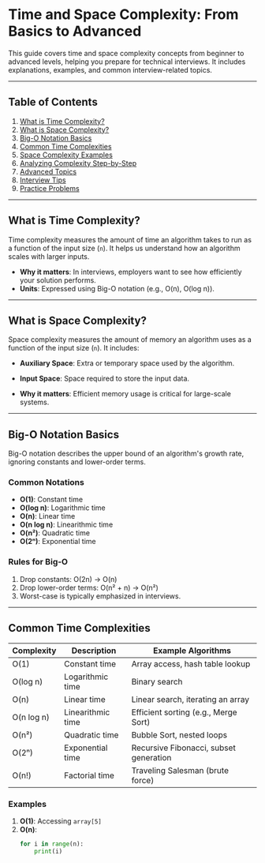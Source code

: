 # Time and Space Complexity: From Basics to Advanced

This guide covers time and space complexity concepts from beginner to advanced levels, helping you prepare for technical interviews. It includes explanations, examples, and common interview-related topics.

---

## Table of Contents
1. [What is Time Complexity?](#what-is-time-complexity)
2. [What is Space Complexity?](#what-is-space-complexity)
3. [Big-O Notation Basics](#big-o-notation-basics)
4. [Common Time Complexities](#common-time-complexities)
5. [Space Complexity Examples](#space-complexity-examples)
6. [Analyzing Complexity Step-by-Step](#analyzing-complexity-step-by-step)
7. [Advanced Topics](#advanced-topics)
8. [Interview Tips](#interview-tips)
9. [Practice Problems](#practice-problems)

---

## What is Time Complexity?

Time complexity measures the amount of time an algorithm takes to run as a function of the input size (`n`). It helps us understand how an algorithm scales with larger inputs.

- **Why it matters**: In interviews, employers want to see how efficiently your solution performs.
- **Units**: Expressed using Big-O notation (e.g., O(n), O(log n)).

---

## What is Space Complexity?

Space complexity measures the amount of memory an algorithm uses as a function of the input size (`n`). It includes:
- **Auxiliary Space**: Extra or temporary space used by the algorithm.
- **Input Space**: Space required to store the input data.

- **Why it matters**: Efficient memory usage is critical for large-scale systems.

---

## Big-O Notation Basics

Big-O notation describes the upper bound of an algorithm's growth rate, ignoring constants and lower-order terms.

### Common Notations
- **O(1)**: Constant time
- **O(log n)**: Logarithmic time
- **O(n)**: Linear time
- **O(n log n)**: Linearithmic time
- **O(n²)**: Quadratic time
- **O(2ⁿ)**: Exponential time

### Rules for Big-O
1. Drop constants: O(2n) → O(n)
2. Drop lower-order terms: O(n² + n) → O(n²)
3. Worst-case is typically emphasized in interviews.

---

## Common Time Complexities

| Complexity    | Description                          | Example Algorithms                     |
|---------------|--------------------------------------|---------------------------------------|
| O(1)          | Constant time                       | Array access, hash table lookup       |
| O(log n)      | Logarithmic time                    | Binary search                         |
| O(n)          | Linear time                         | Linear search, iterating an array     |
| O(n log n)    | Linearithmic time                   | Efficient sorting (e.g., Merge Sort)  |
| O(n²)         | Quadratic time                      | Bubble Sort, nested loops             |
| O(2ⁿ)         | Exponential time                    | Recursive Fibonacci, subset generation|
| O(n!)         | Factorial time                      | Traveling Salesman (brute force)      |

### Examples
1. **O(1)**: Accessing `array[5]`
2. **O(n)**: 
   ```python
   for i in range(n):
       print(i)